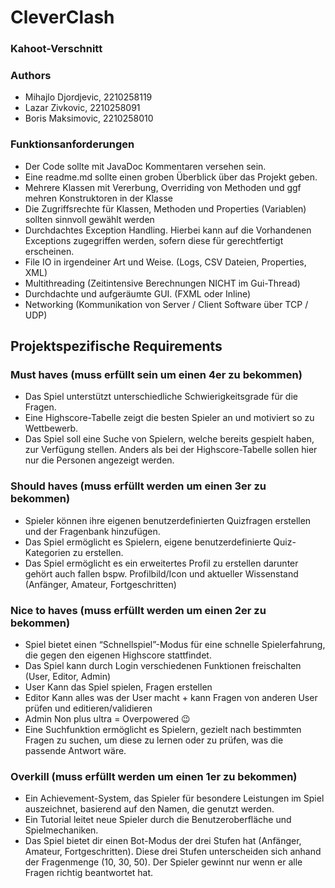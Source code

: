 # CleverClash
### Kahoot-Verschnitt

### Authors
- Mihajlo Djordjevic, 2210258119
- Lazar Zivkovic, 2210258091
- Boris Maksimovic, 2210258010

### Funktionsanforderungen

- Der Code sollte mit JavaDoc Kommentaren versehen sein.
- Eine readme.md sollte einen groben Überblick über das Projekt geben.
- Mehrere Klassen mit Vererbung, Overriding von Methoden und ggf mehren Konstruktoren in der Klasse
- Die Zugriffsrechte für Klassen, Methoden und Properties (Variablen) sollten sinnvoll gewählt werden
- Durchdachtes Exception Handling. Hierbei kann auf die Vorhandenen Exceptions zugegriffen werden, sofern diese für gerechtfertigt erscheinen.
- File IO in irgendeiner Art und Weise. (Logs, CSV Dateien, Properties, XML)
- Multithreading (Zeitintensive Berechnungen NICHT im Gui-Thread)
- Durchdachte und aufgeräumte GUI. (FXML oder Inline)
- Networking (Kommunikation von Server / Client Software über TCP / UDP)


## Projektspezifische Requirements

### Must haves (muss erfüllt sein um einen 4er zu bekommen)
- Das Spiel unterstützt unterschiedliche Schwierigkeitsgrade für die Fragen.
- Eine Highscore-Tabelle zeigt die besten Spieler an und motiviert so zu Wettbewerb.
- Das Spiel soll eine Suche von Spielern, welche bereits gespielt haben, zur Verfügung stellen. Anders als bei der Highscore-Tabelle sollen hier nur die Personen angezeigt werden.


### Should haves (muss erfüllt werden um einen 3er zu bekommen)

- Spieler können ihre eigenen benutzerdefinierten Quizfragen erstellen und der Fragenbank hinzufügen.
- Das Spiel ermöglicht es Spielern, eigene benutzerdefinierte Quiz-Kategorien zu erstellen.
- Das Spiel ermöglicht es ein erweitertes Profil zu erstellen darunter gehört auch fallen bspw. Profilbild/Icon und aktueller Wissenstand (Anfänger, Amateur, Fortgeschritten)


### Nice to haves (muss erfüllt werden um einen 2er zu bekommen)

- Spiel bietet einen “Schnellspiel”-Modus für eine schnelle Spielerfahrung, die gegen den eigenen Highscore stattfindet.
- Das Spiel kann durch Login verschiedenen Funktionen freischalten (User, Editor, Admin)
- User  Kann das Spiel spielen, Fragen erstellen
- Editor  Kann alles was der User macht + kann Fragen von anderen User prüfen und editieren/validieren
- Admin  Non plus ultra = Overpowered 😉
- Eine Suchfunktion ermöglicht es Spielern, gezielt nach bestimmten Fragen zu suchen, um diese zu lernen oder zu prüfen, was die passende Antwort wäre.


### Overkill (muss erfüllt werden um einen 1er zu bekommen)

- Ein Achievement-System, das Spieler für besondere Leistungen im Spiel auszeichnet, basierend auf den Namen, die genutzt werden.
- Ein Tutorial leitet neue Spieler durch die Benutzeroberfläche und Spielmechaniken.
- Das Spiel bietet dir einen Bot-Modus der drei Stufen hat (Anfänger, Amateur, Fortgeschritten). Diese drei Stufen unterscheiden sich anhand der Fragenmenge (10, 30, 50). Der Spieler gewinnt nur wenn er alle Fragen richtig beantwortet hat.
